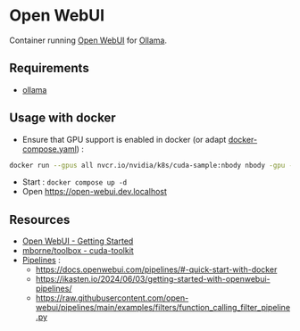 # Open WebUI

Container running [Open WebUI](https://github.com/open-webui/open-webui?tab=readme-ov-file#open-webui-formerly-ollama-webui-) for [Ollama](../ollama/README.md).

## Requirements

* [ollama](../ollama/README.md)

## Usage with docker

* Ensure that GPU support is enabled in docker (or adapt [docker-compose.yaml](docker-compose.yaml)) :

```bash
docker run --gpus all nvcr.io/nvidia/k8s/cuda-sample:nbody nbody -gpu -benchmark
```

* Start : `docker compose up -d`
* Open https://open-webui.dev.localhost


## Resources

* [Open WebUI - Getting Started](https://docs.openwebui.com/getting-started/)
* [mborne/toolbox - cuda-toolkit](https://github.com/mborne/toolbox/tree/master/cuda-toolkit#ressources)
* [Pipelines](https://docs.openwebui.com/pipelines) :
  * https://docs.openwebui.com/pipelines/#-quick-start-with-docker
  * https://ikasten.io/2024/06/03/getting-started-with-openwebui-pipelines/
  * https://raw.githubusercontent.com/open-webui/pipelines/main/examples/filters/function_calling_filter_pipeline.py

